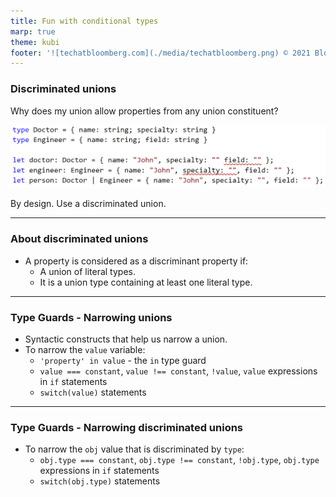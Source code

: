 ```yaml
---
title: Fun with conditional types
marp: true
theme: kubi
footer: '![techatbloomberg.com](./media/techatbloomberg.png) © 2021 Bloomberg Finance L.P. All rights reserved. ![techatbloomberg.com](./media/bloomberg.png)'
---
```





### Discriminated unions 
<question> 

Why does my union allow properties from any union constituent?
</br>

![height:200](./media/3-discrimintaed-unions-bad.png)

</question>

<answer>

By design. Use a discriminated union.

</answer>

----

### About discriminated unions 

* A property is considered as a discriminant property if:
    * A union of literal types.
    * It is a union type containing at least one literal type.

----

### Type Guards - Narrowing unions

- Syntactic constructs that help us narrow a union.
- To narrow the `value` variable:
    - `'property' in value`  - the `in` type guard
    - `value === constant`, `value !== constant`, `!value`, `value` expressions in `if` statements
    - `switch(value)` statements

---

### Type Guards - Narrowing discriminated unions

* To narrow the `obj` value that is discriminated by `type`:
    * `obj.type === constant`, `obj.type !== constant`, `!obj.type`, `obj.type` expressions in `if` statements
    * `switch(obj.type)` statements
